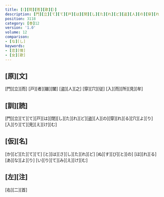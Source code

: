 ```yaml
---
title: [（][問][答][歌][）]
description: [門][立][て][て][戸][は][閉][し][た][れ][ど][盗][人][の][穿][れ][る][穴][よ][り][入][り][て][見][え][け][む]
position: 3118
category: [巻]12
version: '1.0'
volume: 12
comparison:
- [な][し]
keywords:
- [恋][情]
- [女][歌]
---
```


## [原][文]

[門][立][而] [戸][者][雖][闔] [盗][人][之] [穿][穴][従] [入][而][所][見][牟]

## [訓][読]

[門][立][て][て][戸][は][閉][し][た][れ][ど][盗][人][の][穿][れ][る][穴][よ][り][入][り][て][見][え][け][む]

## [仮][名]

[か][ど][た][て][て] [と][は][さ][し][た][れ][ど] [ぬ][す][び][と][の] [ほ][れ][る][あ][な][よ][り] [い][り][て][み][え][け][む]

## [左][注]

[右][二][首]
